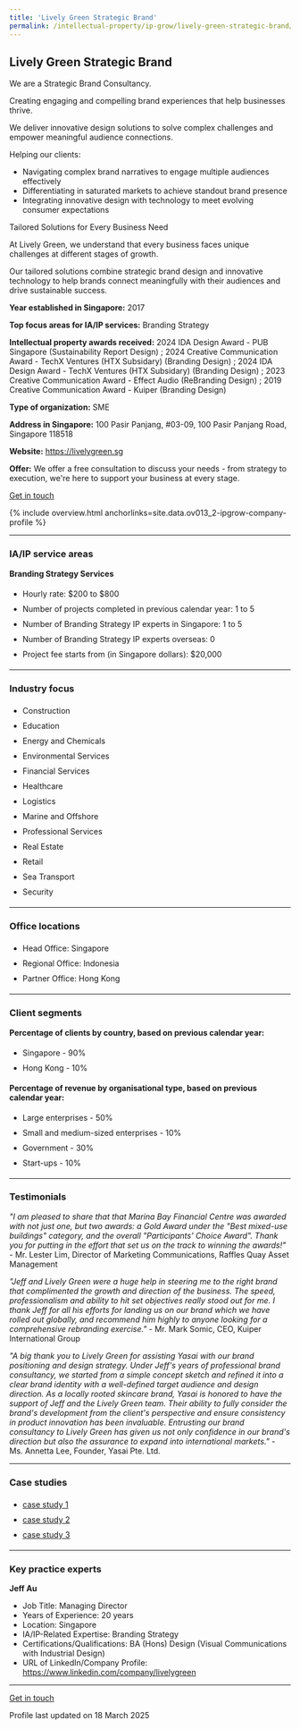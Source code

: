 ```yaml
---
title: 'Lively Green Strategic Brand'
permalink: /intellectual-property/ip-grow/lively-green-strategic-brand/
---
```


## Lively Green Strategic Brand

We are a Strategic Brand Consultancy.

Creating engaging and compelling brand experiences that help businesses thrive.

We deliver innovative design solutions to solve complex challenges and empower meaningful audience connections.

Helping our clients:
- Navigating complex brand narratives to engage multiple audiences effectively
- Differentiating in saturated markets to achieve standout brand presence
- Integrating innovative design with technology to meet evolving consumer expectations

Tailored Solutions for Every Business Need

At Lively Green, we understand that every business faces unique challenges at different stages of growth.

Our tailored solutions combine strategic brand design and innovative technology to help brands connect meaningfully with their audiences and drive sustainable success.

<b>Year established in Singapore:</b> 2017

<b>Top focus areas for IA/IP services:</b> Branding Strategy

<b>Intellectual property awards received:</b> 2024 IDA Design Award - PUB Singapore (Sustainability Report Design) ; 2024 Creative Communication Award - TechX Ventures (HTX Subsidary) (Branding Design) ; 2024 IDA Design Award - TechX Ventures (HTX Subsidary) (Branding Design) ; 2023 Creative Communication Award - Effect Audio (ReBranding Design) ; 2019 Creative Communication Award - Kuiper (Branding Design)


<b>Type of organization:</b> SME

<b>Address in Singapore:</b> 100 Pasir Panjang, #03-09, 100 Pasir Panjang Road, Singapore 118518

<b>Website:</b> <a href='https://livelygreen.sg'>https://livelygreen.sg</a>

<b>Offer:</b> We offer a free consultation to discuss your needs - from strategy to execution, we're here to support your business at every stage. 

<a class='btn' href='https://form.gov.sg/67d7d6e4a20dc8c2972b621c' target='_blank' rel='noopener'>Get in touch</a>

{% include overview.html anchorlinks=site.data.ov013_2-ipgrow-company-profile %}

---
<a name='ip-related-service-areas'></a>
### IA/IP service areas

**Branding Strategy Services**

<ul>
<li style='line-height: 27px; margin: 0px 0px !important'>Hourly rate:  $200 to $800</li>
<li style='line-height: 27px; margin: 0px 0px !important'>Number of projects completed in previous calendar year: 1 to 5</li>
<li style='line-height: 27px; margin: 0px 0px !important'>Number of Branding Strategy IP experts in Singapore: 1 to 5</li>
<li style='line-height: 27px; margin: 0px 0px !important'>Number of Branding Strategy IP experts overseas: 0</li>
<li style='line-height: 27px; margin: 0px 0px !important'>Project fee starts from (in Singapore dollars):  $20,000</li>
</ul>

---
<a name='industry-focus'></a>
### Industry focus

<ul><li style='line-height: 27px; margin: 0px 0px !important'> Construction</li><li style='line-height: 27px; margin: 0px 0px !important'>Education</li><li style='line-height: 27px; margin: 0px 0px !important'>Energy and Chemicals</li><li style='line-height: 27px; margin: 0px 0px !important'>Environmental Services</li><li style='line-height: 27px; margin: 0px 0px !important'>Financial Services</li><li style='line-height: 27px; margin: 0px 0px !important'>Healthcare</li><li style='line-height: 27px; margin: 0px 0px !important'>Logistics</li><li style='line-height: 27px; margin: 0px 0px !important'>Marine and Offshore</li><li style='line-height: 27px; margin: 0px 0px !important'>Professional Services</li><li style='line-height: 27px; margin: 0px 0px !important'>Real Estate</li><li style='line-height: 27px; margin: 0px 0px !important'>Retail</li><li style='line-height: 27px; margin: 0px 0px !important'>Sea Transport</li><li style='line-height: 27px; margin: 0px 0px !important'>Security</li></ul>

---
<a name='office-locations'></a>
### Office locations

<ul><li style='line-height: 27px; margin: 0px 0px !important'> Head Office: Singapore </li><li style='line-height: 27px; margin: 0px 0px !important'>Regional Office: Indonesia </li><li style='line-height: 27px; margin: 0px 0px !important'>Partner Office: Hong Kong</li></ul>

---
<a name='client-segments'></a>
### Client segments

**Percentage of clients by country, based on previous calendar year:**

<ul><li style='line-height: 27px; margin: 0px 0px !important'> Singapore - 90%</li><li style='line-height: 27px; margin: 0px 0px !important'>Hong Kong - 10%</li></ul>

**Percentage of revenue by organisational type, based on previous calendar year:**

<ul><li style='line-height: 27px; margin: 0px 0px !important'> Large enterprises - 50%</li><li style='line-height: 27px; margin: 0px 0px !important'>Small and medium-sized enterprises - 10%</li><li style='line-height: 27px; margin: 0px 0px !important'>Government - 30%</li><li style='line-height: 27px; margin: 0px 0px !important'>Start-ups - 10%</li></ul>

---
<a name='testimonials'></a>
### Testimonials

*"I am pleased to share that that Marina Bay Financial Centre was awarded with not just one, but two awards: a Gold Award under the "Best mixed-use buildings" category, and the overall "Participants' Choice Award". Thank you for putting in the effort that set us on the track to winning the awards!"* - Mr. Lester Lim, Director of Marketing Communications, Raffles Quay Asset Management

*"Jeff and Lively Green were a huge help in steering me to the right brand that complimented the growth and direction of the business. The speed, professionalism and ability to hit set objectives really stood out for me. I thank Jeff for all his efforts for landing us on our brand which we have rolled out globally, and recommend him highly to anyone looking for a comprehensive rebranding exercise."* - Mr. Mark Somic, CEO, Kuiper International Group

*"A big thank you to Lively Green for assisting Yasai with our brand positioning and design strategy. Under Jeff's years of professional brand consultancy, we started from a simple concept sketch and refined it into a clear brand identity with a well-defined target audience and design direction.  As a locally rooted skincare brand, Yasai is honored to have the support of Jeff and the Lively Green team. Their ability to fully consider the brand's development from the client's perspective and ensure consistency in product innovation has been invaluable. Entrusting our brand consultancy to Lively Green has given us not only confidence in our brand's direction but also the assurance to expand into international markets."* - Ms. Annetta Lee, Founder, Yasai Pte. Ltd.




---
<a name='case-studies'></a>
### Case studies

<ul><li style='line-height: 27px; margin: 0px 0px !important'> <a href="https://livelygreen.sg/kuiper-group-rebranding-design/" target="_blank" rel="noopener">case study 1</a></li><li style='line-height: 27px; margin: 0px 0px !important'><a href="https://livelygreen.sg/exceptional-audio-brand-experience-design-positioning-and-strategy-effect-audio/" target="_blank" rel="noopener">case study 2</a></li><li style='line-height: 27px; margin: 0px 0px !important'><a href="https://livelygreen.sg/from-vision-to-visuals-the-strategic-branding-of-techx-ventures/" target="_blank" rel="noopener">case study 3</a></li></ul>

---
<a name='key-practice-experts'></a>
### Key practice experts

**Jeff Au**
- Job Title: Managing Director
- Years of Experience: 20 years
- Location: Singapore
- IA/IP-Related Expertise: Branding Strategy
- Certifications/Qualifications: BA (Hons) Design (Visual Communications with Industrial Design)
- URL of LinkedIn/Company Profile: 
<a href="https://www.linkedin.com/company/livelygreen" target="_blank" rel="noopener">https://www.linkedin.com/company/livelygreen</a>  


---
<p>
<a class='btn' href='https://form.gov.sg/67d7d6e4a20dc8c2972b621c' target='_blank' rel='noopener'>Get in touch</a>
</p>
Profile last updated on 18 March 2025
